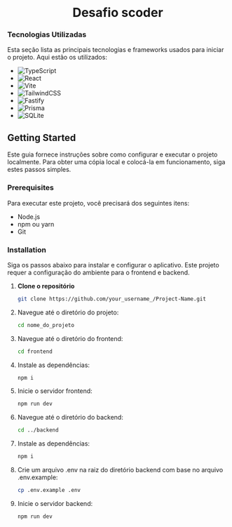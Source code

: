 <!-- PROJECT LOGO -->
<br />
<div align="center">
  <h1 align="center">Desafio scoder</h1>
</div>


<!-- ABOUT THE PROJECT -->
### Tecnologias Utilizadas

Esta seção lista as principais tecnologias e frameworks usados para iniciar o projeto. Aqui estão os utilizados:

* ![TypeScript](https://img.shields.io/badge/typescript-%23007ACC.svg?style=for-the-badge&logo=typescript&logoColor=white)
* ![React](https://img.shields.io/badge/react-%2320232a.svg?style=for-the-badge&logo=react&logoColor=%2361DAFB)
* ![Vite](https://img.shields.io/badge/vite-%23646CFF.svg?style=for-the-badge&logo=vite&logoColor=white)
* ![TailwindCSS](https://img.shields.io/badge/tailwindcss-%2338B2AC.svg?style=for-the-badge&logo=tailwind-css&logoColor=white)
* ![Fastify](https://img.shields.io/badge/fastify-%23000000.svg?style=for-the-badge&logo=fastify&logoColor=white)
* ![Prisma](https://img.shields.io/badge/Prisma-3982CE?style=for-the-badge&logo=Prisma&logoColor=white)
* ![SQLite](https://img.shields.io/badge/sqlite-%2307405e.svg?style=for-the-badge&logo=sqlite&logoColor=white)


## Getting Started

Este guia fornece instruções sobre como configurar e executar o projeto localmente. Para obter uma cópia local e colocá-la em funcionamento, siga estes passos simples.

### Prerequisites

Para executar este projeto, você precisará dos seguintes itens:

* Node.js
* npm ou yarn
* Git

### Installation

Siga os passos abaixo para instalar e configurar o aplicativo. Este projeto requer a configuração do ambiente para o frontend e backend.
1. **Clone o repositório**
   ```sh
   git clone https://github.com/your_username_/Project-Name.git
   ```
2. Navegue até o diretório do projeto:
   ```sh
   cd nome_do_projeto
   ```
3. Navegue até o diretório do frontend:
   ```sh
   cd frontend
   ```
4. Instale as dependências:
   ```sh
   npm i
   ```
5. Inicie o servidor frontend:
   ```sh
   npm run dev
   ```
6. Navegue até o diretório do backend:
   ```sh
   cd ../backend
   ```
7. Instale as dependências:
   ```sh
   npm i
   ```
8. Crie um arquivo .env na raiz do diretório backend com base no arquivo .env.example:
   ```sh
   cp .env.example .env
   ```
9. Inicie o servidor backend:
   ```sh
   npm run dev
   ```
